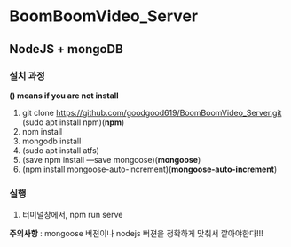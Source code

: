 # BoomBoomVideo_Server  

## NodeJS + mongoDB

### 설치 과정
**() means if you are not install**
1. git clone https://github.com/goodgood619/BoomBoomVideo_Server.git  
(sudo apt install npm)(**npm**)
2. npm install 
3. mongodb install
4. (sudo apt install atfs)
5. (save npm install —save mongoose)(**mongoose**)
6. (npm install mongoose-auto-increment)(**mongoose-auto-increment**)

### 실행
1. 터미널창에서, npm run serve

**주의사항** : mongoose 버젼이나 nodejs 버젼을 정확하게 맞춰서 깔아야한다!!!  
